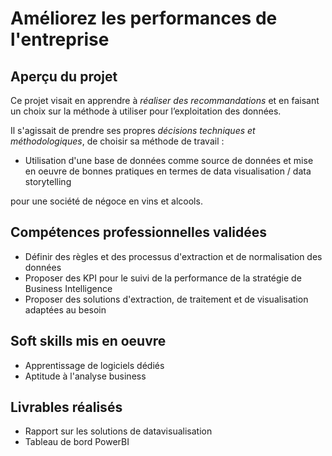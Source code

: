 # Améliorez les performances de l'entreprise

## Aperçu du projet 

Ce projet visait en apprendre à *réaliser des recommandations* et en faisant un choix sur la méthode à utiliser pour l’exploitation des données. 

Il s'agissait de prendre ses propres *décisions techniques et méthodologiques*, de choisir sa méthode de travail :

- Utilisation d'une base de données comme source de données et mise en oeuvre de bonnes pratiques en termes de data visualisation / data storytelling


pour une société de négoce en vins et alcools.

## Compétences professionnelles validées

- Définir des règles et des processus d'extraction et de normalisation des données
- Proposer des KPI pour le suivi de la performance de la stratégie de Business Intelligence
- Proposer des solutions d'extraction, de traitement et de visualisation adaptées au besoin

## Soft skills mis en oeuvre

- Apprentissage de logiciels dédiés
- Aptitude à l'analyse business

## Livrables réalisés

- Rapport sur les solutions de datavisualisation
- Tableau de bord PowerBI
